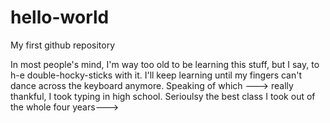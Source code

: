 # hello-world
My first github repository

In most people's mind, I'm way too old to be learning this stuff, but I say, to h-e double-hocky-sticks with it. I'll keep learning until my fingers can't dance across the keyboard anymore. Speaking of which ---> really thankful, I took typing in high school. Serioulsy the best class I took out of the whole four years---> 
